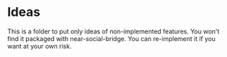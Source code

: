 # Ideas

This is a folder to put only ideas of non-implemented features. You won't find it packaged with near-social-bridge. You can re-implement it if you want at your own risk.
